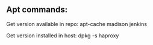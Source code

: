 Apt commands:
-------------
Get version available in repo: apt-cache madison jenkins

Get version installed in host: dpkg -s haproxy

